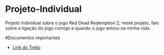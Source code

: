# Projeto-Individual
Projeto Individual sobre o jogo Red Dead Redemption 2, neste projeto, falo sobre a ligação do jogo comigo e quando o jogo entrou na minha vida.

#Documentos importantes

- [Link do Trello]((https://trello.com/b/dFdMTaj2/projeto-individual))
